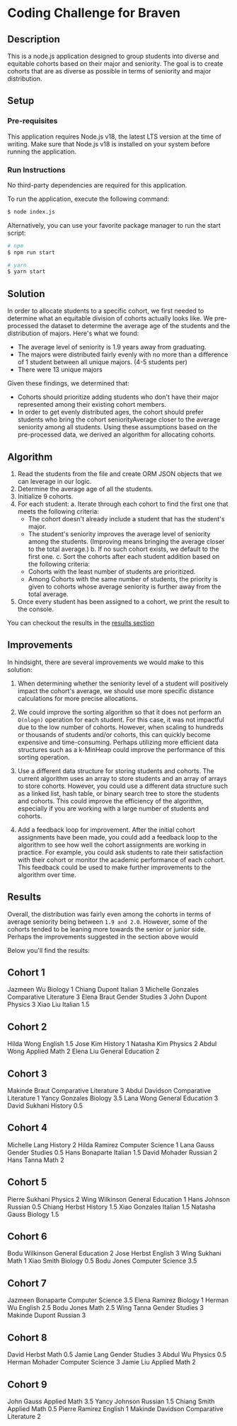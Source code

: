 # Coding Challenge for Braven

## Description
This is a node.js application designed to group students into diverse and equitable cohorts based on their major and seniority. The goal is to create cohorts that are as diverse as possible in terms of seniority and major distribution.

## Setup

### Pre-requisites
This application requires Node.js v18, the latest LTS version at the time of writing. Make sure that Node.js v18 is installed on your system before running the application.

### Run Instructions
No third-party dependencies are required for this application.

To run the application, execute the following command:
```BASH
$ node index.js
```

Alternatively, you can use your favorite package manager to run the start script:
```BASH
# npm
$ npm run start

# yarn
$ yarn start
```

## Solution

In order to allocate students to a specific cohort, we first needed to determine what an equitable division of cohorts actually looks like. We pre-processed the dataset to determine the average age of the students and the distribution of majors. Here's what we found:

- The average level of seniority is 1.9 years away from graduating.
- The majors were distributed fairly evenly with no more than a difference of 1 student between all unique majors. (4-5 students per)
- There were 13 unique majors

Given these findings, we determined that:

- Cohorts should prioritize adding students who don't have their major represented among their existing cohort members.
- In order to get evenly distributed ages, the cohort should prefer students who bring the cohort seniorityAverage closer to the average seniority among all students.
Using these assumptions based on the pre-processed data, we derived an algorithm for allocating cohorts.

## Algorithm

1. Read the students from the file and create ORM JSON objects that we can leverage in our logic.
2. Determine the average age of all the students.
3. Initialize 9 cohorts.
4. For each student:
  a. Iterate through each cohort to find the first one that meets the following criteria:
    - The cohort doesn't already include a student that has the student's major.
    - The student's seniority improves the average level of seniority among the students. (Improving means bringing the average closer to the total average.)
  b. If no such cohort exists, we default to the first one.
  c. Sort the cohorts after each student addition based on the following criteria:
    - Cohorts with the least number of students are prioritized.
    - Among Cohorts with the same number of students, the priority is given to cohorts whose average seniority is further away from the total average.
5. Once every student has been assigned to a cohort, we print the result to the console.

You can checkout the results in the [results section](#results)

## Improvements

In hindsight, there are several improvements we would make to this solution:

1. When determining whether the seniority level of a student will positively impact the cohort's average, we should use more specific distance calculations for more precise allocations.

2. We could improve the sorting algorithm so that it does not perform an `O(nlogn)` operation for each student. For this case, it was not impactful due to the low number of cohorts. However, when scaling to hundreds or thousands of students and/or cohorts, this can quickly become expensive and time-consuming. Perhaps utilizing more efficient data structures such as a k-MinHeap could improve the performance of this sorting operation.

3. Use a different data structure for storing students and cohorts. The current algorithm uses an array to store students and an array of arrays to store cohorts. However, you could use a different data structure such as a linked list, hash table, or binary search tree to store the students and cohorts. This could improve the efficiency of the algorithm, especially if you are working with a large number of students and cohorts.

4. Add a feedback loop for improvement. After the initial cohort assignments have been made, you could add a feedback loop to the algorithm to see how well the cohort assignments are working in practice. For example, you could ask students to rate their satisfaction with their cohort or monitor the academic performance of each cohort. This feedback could be used to make further improvements to the algorithm over time.


## Results
Overall, the distribution was fairly even among the cohorts in terms of average seniority being between `1.9 and 2.0`. However, some of the cohorts tended to be leaning more towards the senior or junior side. Perhaps the improvements suggested in the section above would

Below you'll find the results:

Cohort 1
----------
Jazmeen Wu Biology 1
Chiang Dupont Italian 3
Michelle Gonzales Comparative Literature 3
Elena Braut Gender Studies 3
John Dupont Physics 3
Xiao Liu Italian 1.5

Cohort 2
----------
Hilda Wong English 1.5
Jose Kim History 1
Natasha Kim Physics 2
Abdul Wong Applied Math 2
Elena Liu General Education 2

Cohort 3
----------
Makinde Braut Comparative Literature 3
Abdul Davidson Comparative Literature 1
Yancy Gonzales Biology 3.5
Lana Wong General Education 3
David Sukhani History 0.5

Cohort 4
----------
Michelle Lang History 2
Hilda Ramirez Computer Science 1
Lana Gauss Gender Studies 0.5
Hans Bonaparte Italian 1.5
David Mohader Russian 2
Hans Tanna Math 2

Cohort 5
----------
Pierre Sukhani Physics 2
Wing Wilkinson General Education 1
Hans Johnson Russian 0.5
Chiang Herbst History 1.5
Xiao Gonzales Italian 1.5
Natasha Gauss Biology 1.5

Cohort 6
----------
Bodu Wilkinson General Education 2
Jose Herbst English 3
Wing Sukhani Math 1
Xiao Smith Biology 0.5
Bodu Jones Computer Science 3.5

Cohort 7
----------
Jazmeen Bonaparte Computer Science 3.5
Elena Ramirez Biology 1
Herman Wu English 2.5
Bodu Jones Math 2.5
Wing Tanna Gender Studies 3
Makinde Dupont Russian 3

Cohort 8
----------
David Herbst Math 0.5
Jamie Lang Gender Studies 3
Abdul Wu Physics 0.5
Herman Mohader Computer Science 3
Jamie Liu Applied Math 2

Cohort 9
----------
John Gauss Applied Math 3.5
Yancy Johnson Russian 1.5
Chiang Smith Applied Math 0.5
Pierre Ramirez English 1
Makinde Davidson Comparative Literature 2

